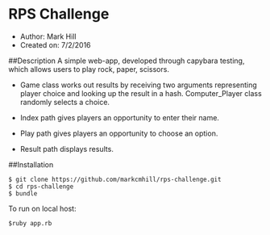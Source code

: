 # RPS Challenge

* Author: Mark Hill
* Created on: 7/2/2016

##Description
A simple web-app, developed through capybara testing, which allows users to play rock, paper, scissors.

* Game class works out results by receiving two arguments representing player choice and looking up the result in a hash.
Computer_Player class randomly selects a choice.

* Index path gives players an opportunity to enter their name.

* Play path gives players an opportunity to choose an option.

* Result path displays results.

##Installation
```
$ git clone https://github.com/markcmhill/rps-challenge.git
$ cd rps-challenge
$ bundle
```
To run on local host:
```
$ruby app.rb
```
